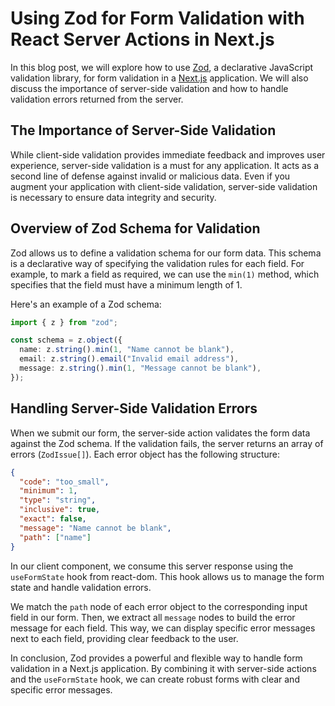 # Using Zod for Form Validation with React Server Actions in Next.js

In this blog post, we will explore how to use [Zod](https://zod.dev/), a declarative JavaScript validation library, for form validation in a [Next.js](https://nextjs.org/) application. We will also discuss the importance of server-side validation and how to handle validation errors returned from the server.

## The Importance of Server-Side Validation

While client-side validation provides immediate feedback and improves user experience, server-side validation is a must for any application. It acts as a second line of defense against invalid or malicious data. Even if you augment your application with client-side validation, server-side validation is necessary to ensure data integrity and security.

## Overview of Zod Schema for Validation

Zod allows us to define a validation schema for our form data. This schema is a declarative way of specifying the validation rules for each field. For example, to mark a field as required, we can use the `min(1)` method, which specifies that the field must have a minimum length of 1.

Here's an example of a Zod schema:

```ts
import { z } from "zod";

const schema = z.object({
  name: z.string().min(1, "Name cannot be blank"),
  email: z.string().email("Invalid email address"),
  message: z.string().min(1, "Message cannot be blank"),
});
```

## Handling Server-Side Validation Errors

When we submit our form, the server-side action validates the form data against the Zod schema. If the validation fails, the server returns an array of errors (`ZodIssue[]`). Each error object has the following structure:

```json
{
  "code": "too_small",
  "minimum": 1,
  "type": "string",
  "inclusive": true,
  "exact": false,
  "message": "Name cannot be blank",
  "path": ["name"]
}
```

In our client component, we consume this server response using the `useFormState` hook from react-dom. This hook allows us to manage the form state and handle validation errors.

We match the `path` node of each error object to the corresponding input field in our form. Then, we extract all `message` nodes to build the error message for each field. This way, we can display specific error messages next to each field, providing clear feedback to the user.

In conclusion, Zod provides a powerful and flexible way to handle form validation in a Next.js application. By combining it with server-side actions and the `useFormState` hook, we can create robust forms with clear and specific error messages.
